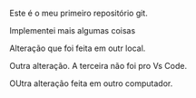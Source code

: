 Este é o meu primeiro repositório git.

Implementei mais algumas coisas

Alteração que foi feita em outr local.

Outra alteração. A terceira não foi pro Vs Code.

OUtra alteração feita em outro computador.
